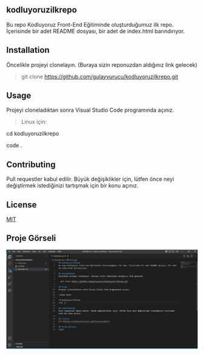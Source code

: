 ## kodluyoruzilkrepo
Bu repo Kodluyoruz Front-End Eğitiminde oluşturduğumuz ilk repo. İçerisinde bir adet README dosyası, bir adet de index.html barındırıyor.

## Installation
Öncelikle projeyi clonelayın. (Buraya sizin reponuzdan aldığınız link gelecek)

> git clone https://github.com/gulayvurucu/kodluyoruzilkrepo.git

## Usage
Projeyi cloneladıktan sonra Visual Studio Code programında açınız.

>Linux için:

cd kodluyoruzilkrepo

code .

## Contributing
Pull requestler kabul edilir. Büyük değişiklikler için, lütfen önce neyi değiştirmek istediğinizi tartışmak için bir konu açınız.

## License
[MIT](https://choosealicense.com/licenses/mit/)

## Proje Görseli
![](https://github.com/gulayvurucu/kodluyoruzilkrepo/blob/main/resim.png)
